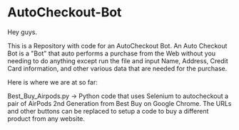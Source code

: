 # AutoCheckout-Bot

Hey guys.


This is a Repository with code for an AutoCheckout Bot. An Auto Checkout Bot is a "Bot" that auto performs a purchase from the Web without you needing to do anything except run the file and input Name, Address, Credit Card information, and other various data that are needed for the purchase.

Here is where we are at so far:


Best_Buy_Airpods.py -> Python code that uses Selenium to autocheckout a pair of AirPods 2nd Generation from Best Buy on Google Chrome. 
The URLs and other buttons can be replaced to setup a code to buy a different product from any website.
